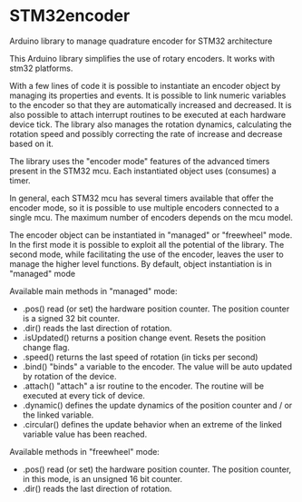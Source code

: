 # STM32encoder
Arduino library to manage quadrature encoder for STM32 architecture

This Arduino library simplifies the use of rotary encoders. It works with stm32 platforms.

With a few lines of code it is possible to instantiate an encoder object by managing its properties and events. It is possible to link numeric variables to the encoder so that they are automatically increased and decreased. It is also possible to attach interrupt routines to be executed at each hardware device tick. The library also manages the rotation dynamics, calculating the rotation speed and possibly correcting the rate of increase and decrease based on it.

The library uses the "encoder mode" features of the advanced timers present in the STM32 mcu. Each instantiated object uses (consumes) a timer.

In general, each STM32 mcu has several timers available that offer the encoder mode, so it is possible to use multiple encoders connected to a single mcu. The maximum number of encoders depends on the mcu model.

The encoder object can be instantiated in "managed" or "freewheel" mode. In the first mode it is possible to exploit all the potential of the library. The second mode, while facilitating the use of the encoder, leaves the user to manage the higher level functions. By default, object instantiation is in "managed" mode

Available main methods in "managed" mode:
- .pos()        read (or set) the hardware position counter. The position counter is a signed 32 bit counter.
- .dir()        reads the last direction of rotation.
- .isUpdated()  returns a position change event. Resets the position change flag.
- .speed()      returns the last speed of rotation (in ticks per second)
- .bind()       "binds" a variable to the encoder. The value will be auto updated by rotation of the device.
- .attach()     "attach" a isr routine to the encoder. The routine will be executed at every tick of device.
- .dynamic()    defines the update dynamics of the position counter and / or the linked variable.
- .circular()   defines the update behavior when an extreme of the linked variable value has been reached.

Available methods in "freewheel" mode:

- .pos()        read (or set) the hardware position counter. The position counter, in this mode, is an unsigned 16 bit counter.
- .dir()        reads the last direction of rotation.
